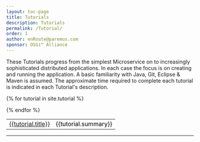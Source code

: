 ```yaml
---
layout: toc-page
title: Tutorials 
description: Tutorials 
permalink: /Tutorial/
order: 1
author: enRoute@paremus.com
sponsor: OSGi™ Alliance 
---
```


These Tutorials progress from the simplest Microservice on to increasingly sophisticated distributed applications. In each case the focus is on creating and running the application. A basic familiarity with Java, Git, Eclipse & Maven is assumed. The approximate time required to complete each tutorial is indicated in each Tutorial's description.

<style>
table, td, th {
    text-align: left;
}

table {
    width: 100%;
}
        
th {
    padding: 15px;
    color: Black;
}
td {
    padding 10px;
    color: Black;
}
</style>

<div>
<table>

{% for tutorial in site.tutorial %}<tr><td><a href="{{tutorial.url}}">{{tutorial.title}}</a></td><td>{{tutorial.summary}}</td></tr>
{% endfor %}

</table>
</div>


---

